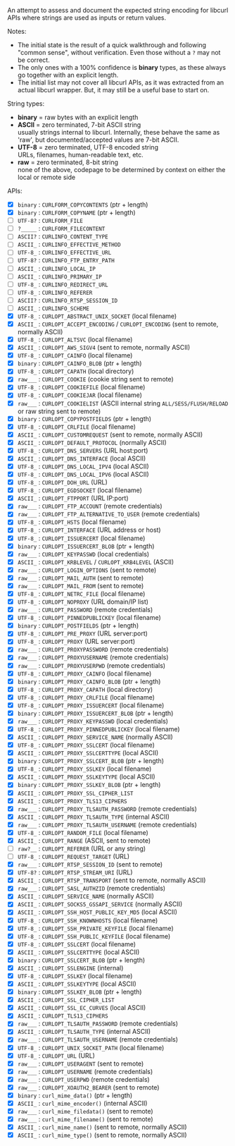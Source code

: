 An attempt to assess and document the expected string encoding for libcurl APIs where strings are used as inputs or return values.

Notes:
- The initial state is the result of a quick walkthrough and following "common sense", without verification. Even those without a `?` may not be correct.
- The only ones with a 100% confidence is **binary** types, as these always go together with an explicit length.
- The initial list may not cover all libcurl APIs, as it was extracted from an actual libcurl wrapper. But, it may still be a useful base to start on.

String types:
- **binary** = raw bytes with an explicit length
- **ASCII**  = zero terminated, 7-bit ASCII string<br>usually strings internal to libcurl. Internally, these behave the same as 'raw', but documented/accepted values are 7-bit ASCII.
- **UTF-8**  = zero terminated, UTF-8 encoded string<br>URLs, filenames, human-readable text, etc.
- **raw**    = zero terminated, 8-bit string<br>none of the above, codepage to be determined by context on either the local or remote side

APIs:
- [x] `binary` : `CURLFORM_COPYCONTENTS` (ptr + length)
- [x] `binary` : `CURLFORM_COPYNAME` (ptr + length)
- [ ] `UTF-8?` : `CURLFORM_FILE`
- [ ] `?_____` : `CURLFORM_FILECONTENT`
- [ ] `ASCII?` : `CURLINFO_CONTENT_TYPE`
- [ ] `ASCII_` : `CURLINFO_EFFECTIVE_METHOD`
- [ ] `UTF-8_` : `CURLINFO_EFFECTIVE_URL`
- [ ] `UTF-8?` : `CURLINFO_FTP_ENTRY_PATH`
- [ ] `ASCII_` : `CURLINFO_LOCAL_IP`
- [ ] `ASCII_` : `CURLINFO_PRIMARY_IP`
- [ ] `UTF-8_` : `CURLINFO_REDIRECT_URL`
- [ ] `UTF-8_` : `CURLINFO_REFERER`
- [ ] `ASCII?` : `CURLINFO_RTSP_SESSION_ID`
- [ ] `ASCII_` : `CURLINFO_SCHEME`
- [x] `UTF-8_` : `CURLOPT_ABSTRACT_UNIX_SOCKET` (local filename)
- [x] `ASCII_` : `CURLOPT_ACCEPT_ENCODING` / `CURLOPT_ENCODING` (sent to remote, normally ASCII)
- [x] `UTF-8_` : `CURLOPT_ALTSVC` (local filename)
- [x] `ASCII_` : `CURLOPT_AWS_SIGV4` (sent to remote, normally ASCII)
- [x] `UTF-8_` : `CURLOPT_CAINFO` (local filename)
- [x] `binary` : `CURLOPT_CAINFO_BLOB` (ptr + length)
- [x] `UTF-8_` : `CURLOPT_CAPATH` (local directory)
- [x] `raw___` : `CURLOPT_COOKIE` (cookie string sent to remote)
- [x] `UTF-8_` : `CURLOPT_COOKIEFILE` (local filename)
- [x] `UTF-8_` : `CURLOPT_COOKIEJAR` (local filename)
- [x] `raw___` : `CURLOPT_COOKIELIST` (ASCII internal string `ALL/SESS/FLUSH/RELOAD` or raw string sent to remote)
- [x] `binary` : `CURLOPT_COPYPOSTFIELDS` (ptr + length)
- [x] `UTF-8_` : `CURLOPT_CRLFILE` (local filename)
- [x] `ASCII_` : `CURLOPT_CUSTOMREQUEST` (sent to remote, normally ASCII)
- [x] `ASCII_` : `CURLOPT_DEFAULT_PROTOCOL` (normally ASCII)
- [x] `UTF-8_` : `CURLOPT_DNS_SERVERS` (URL host:port)
- [x] `ASCII_` : `CURLOPT_DNS_INTERFACE` (local ASCII)
- [x] `UTF-8_` : `CURLOPT_DNS_LOCAL_IPV4` (local ASCII)
- [x] `UTF-8_` : `CURLOPT_DNS_LOCAL_IPV6` (local ASCII)
- [x] `UTF-8_` : `CURLOPT_DOH_URL` (URL)
- [x] `UTF-8_` : `CURLOPT_EGDSOCKET` (local filename)
- [x] `ASCII_` : `CURLOPT_FTPPORT` (URL IP:port)
- [x] `raw___` : `CURLOPT_FTP_ACCOUNT` (remote credentials)
- [x] `raw___` : `CURLOPT_FTP_ALTERNATIVE_TO_USER` (remote credentials)
- [x] `UTF-8_` : `CURLOPT_HSTS` (local filename)
- [x] `UTF-8_` : `CURLOPT_INTERFACE` (URL address or host)
- [x] `UTF-8_` : `CURLOPT_ISSUERCERT` (local filename)
- [x] `binary` : `CURLOPT_ISSUERCERT_BLOB` (ptr + length)
- [x] `raw___` : `CURLOPT_KEYPASSWD` (local credentials)
- [x] `ASCII_` : `CURLOPT_KRBLEVEL` / `CURLOPT_KRB4LEVEL` (ASCII)
- [x] `raw___` : `CURLOPT_LOGIN_OPTIONS` (sent to remote)
- [x] `raw___` : `CURLOPT_MAIL_AUTH` (sent to remote)
- [x] `raw___` : `CURLOPT_MAIL_FROM` (sent to remote)
- [x] `UTF-8_` : `CURLOPT_NETRC_FILE` (local filename)
- [x] `UTF-8_` : `CURLOPT_NOPROXY` (URL domain/IP list)
- [x] `raw___` : `CURLOPT_PASSWORD` (remote credentials)
- [x] `UTF-8_` : `CURLOPT_PINNEDPUBLICKEY` (local filename)
- [x] `binary` : `CURLOPT_POSTFIELDS` (ptr + length)
- [x] `UTF-8_` : `CURLOPT_PRE_PROXY` (URL server:port)
- [x] `UTF-8_` : `CURLOPT_PROXY` (URL server:port)
- [x] `raw___` : `CURLOPT_PROXYPASSWORD` (remote credentials)
- [x] `raw___` : `CURLOPT_PROXYUSERNAME` (remote credentials)
- [x] `raw___` : `CURLOPT_PROXYUSERPWD` (remote credentials)
- [x] `UTF-8_` : `CURLOPT_PROXY_CAINFO` (local filename)
- [x] `binary` : `CURLOPT_PROXY_CAINFO_BLOB` (ptr + length)
- [x] `UTF-8_` : `CURLOPT_PROXY_CAPATH` (local directory)
- [x] `UTF-8_` : `CURLOPT_PROXY_CRLFILE` (local filename)
- [x] `UTF-8_` : `CURLOPT_PROXY_ISSUERCERT` (local filename)
- [x] `binary` : `CURLOPT_PROXY_ISSUERCERT_BLOB` (ptr + length)
- [x] `raw___` : `CURLOPT_PROXY_KEYPASSWD` (local credentials)
- [x] `UTF-8_` : `CURLOPT_PROXY_PINNEDPUBLICKEY` (local filename)
- [x] `ASCII_` : `CURLOPT_PROXY_SERVICE_NAME` (normally ASCII)
- [x] `UTF-8_` : `CURLOPT_PROXY_SSLCERT` (local filename)
- [x] `ASCII_` : `CURLOPT_PROXY_SSLCERTTYPE` (local ASCII)
- [x] `binary` : `CURLOPT_PROXY_SSLCERT_BLOB` (ptr + length)
- [x] `UTF-8_` : `CURLOPT_PROXY_SSLKEY` (local filename)
- [x] `ASCII_` : `CURLOPT_PROXY_SSLKEYTYPE` (local ASCII)
- [x] `binary` : `CURLOPT_PROXY_SSLKEY_BLOB` (ptr + length)
- [x] `ASCII_` : `CURLOPT_PROXY_SSL_CIPHER_LIST`
- [x] `ASCII_` : `CURLOPT_PROXY_TLS13_CIPHERS`
- [x] `raw___` : `CURLOPT_PROXY_TLSAUTH_PASSWORD` (remote credentials)
- [x] `ASCII_` : `CURLOPT_PROXY_TLSAUTH_TYPE` (internal ASCII)
- [x] `raw___` : `CURLOPT_PROXY_TLSAUTH_USERNAME` (remote credentials)
- [x] `UTF-8_` : `CURLOPT_RANDOM_FILE` (local filename)
- [x] `ASCII_` : `CURLOPT_RANGE` (ASCII, sent to remote)
- [ ] `raw?__` : `CURLOPT_REFERER` (URL or any string)
- [ ] `UTF-8_` : `CURLOPT_REQUEST_TARGET` (URL)
- [x] `raw___` : `CURLOPT_RTSP_SESSION_ID` (sent to remote)
- [x] `UTF-8?` : `CURLOPT_RTSP_STREAM_URI` (URL)
- [x] `ASCII_` : `CURLOPT_RTSP_TRANSPORT` (sent to remote, normally ASCII)
- [x] `raw___` : `CURLOPT_SASL_AUTHZID` (remote credentials)
- [x] `ASCII_` : `CURLOPT_SERVICE_NAME` (normally ASCII)
- [x] `ASCII_` : `CURLOPT_SOCKS5_GSSAPI_SERVICE` (normally ASCII)
- [x] `ASCII_` : `CURLOPT_SSH_HOST_PUBLIC_KEY_MD5` (local ASCII)
- [x] `UTF-8_` : `CURLOPT_SSH_KNOWNHOSTS` (local filename)
- [x] `UTF-8_` : `CURLOPT_SSH_PRIVATE_KEYFILE` (local filename)
- [x] `UTF-8_` : `CURLOPT_SSH_PUBLIC_KEYFILE` (local filename)
- [x] `UTF-8_` : `CURLOPT_SSLCERT` (local filename)
- [x] `ASCII_` : `CURLOPT_SSLCERTTYPE` (local ASCII)
- [x] `binary` : `CURLOPT_SSLCERT_BLOB` (ptr + length)
- [x] `ASCII_` : `CURLOPT_SSLENGINE` (internal)
- [x] `UTF-8_` : `CURLOPT_SSLKEY` (local filename)
- [x] `ASCII_` : `CURLOPT_SSLKEYTYPE` (local ASCII)
- [x] `binary` : `CURLOPT_SSLKEY_BLOB` (ptr + length)
- [x] `ASCII_` : `CURLOPT_SSL_CIPHER_LIST`
- [x] `ASCII_` : `CURLOPT_SSL_EC_CURVES` (local ASCII)
- [x] `ASCII_` : `CURLOPT_TLS13_CIPHERS`
- [x] `raw___` : `CURLOPT_TLSAUTH_PASSWORD` (remote credentials)
- [x] `ASCII_` : `CURLOPT_TLSAUTH_TYPE` (internal ASCII)
- [x] `raw___` : `CURLOPT_TLSAUTH_USERNAME` (remote credentials)
- [x] `UTF-8_` : `CURLOPT_UNIX_SOCKET_PATH` (local filename)
- [x] `UTF-8_` : `CURLOPT_URL` (URL)
- [x] `raw___` : `CURLOPT_USERAGENT` (sent to remote)
- [x] `raw___` : `CURLOPT_USERNAME` (remote credentials)
- [x] `raw___` : `CURLOPT_USERPWD` (remote credentials)
- [x] `raw___` : `CURLOPT_XOAUTH2_BEARER` (sent to remote)
- [x] `binary` : `curl_mime_data()` (ptr + length)
- [x] `ASCII_` : `curl_mime_encoder()` (internal ASCII)
- [x] `raw___` : `curl_mime_filedata()` (sent to remote)
- [x] `raw___` : `curl_mime_filename()` (sent to remote)
- [x] `ASCII_` : `curl_mime_name()` (sent to remote, normally ASCII)
- [x] `ASCII_` : `curl_mime_type()` (sent to remote, normally ASCII)
